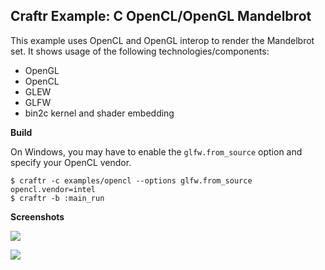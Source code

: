 ## Craftr Example: C OpenCL/OpenGL Mandelbrot

This example uses OpenCL and OpenGL interop to render the Mandelbrot set.
It shows usage of the following technologies/components:

* OpenGL
* OpenCL
* GLEW
* GLFW
* bin2c kernel and shader embedding

__Build__

On Windows, you may have to enable the `glfw.from_source` option and specify
your OpenCL vendor.

    $ craftr -c examples/opencl --options glfw.from_source opencl.vendor=intel
    $ craftr -b :main_run

__Screenshots__

![](https://i.imgur.com/zlbO7hP.png)

![](https://i.imgur.com/ImzYmAQ.png)
